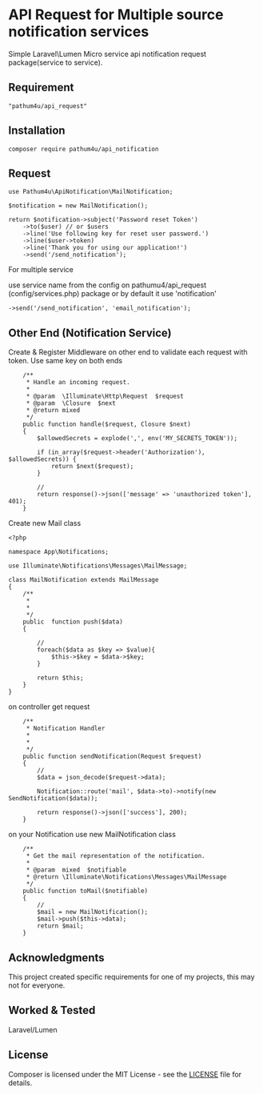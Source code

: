 API Request for Multiple source notification services
========================================

Simple Laravel\Lumen Micro service api notification request package(service to service).


Requirement    
------------

```
"pathum4u/api_request"
```

Installation 
------------

```
composer require pathum4u/api_notification
```

Request
-------


```
use Pathum4u\ApiNotification\MailNotification;

$notification = new MailNotification();

return $notification->subject('Password reset Token')
    ->to($user) // or $users
    ->line('Use following key for reset user password.')
    ->line($user->token)
    ->line('Thank you for using our application!')
    ->send('/send_notification');
```

For multiple service 

use service name from the config on pathumu4/api_request (config/services.php) package or by default it use 'notification'

```
->send('/send_notification', 'email_notification');
```

Other End (Notification Service)
---------

Create & Register Middleware on other end to validate each request with token. Use same key on both ends

```
    /**
     * Handle an incoming request.
     *
     * @param  \Illuminate\Http\Request  $request
     * @param  \Closure  $next
     * @return mixed
     */
    public function handle($request, Closure $next)
    {
        $allowedSecrets = explode(',', env('MY_SECRETS_TOKEN'));

        if (in_array($request->header('Authorization'), $allowedSecrets)) {
            return $next($request);
        }

        // 
        return response()->json(['message' => 'unauthorized token'], 401);
    }
```

Create new Mail class

```
<?php

namespace App\Notifications;

use Illuminate\Notifications\Messages\MailMessage;

class MailNotification extends MailMessage
{
    /**
     *
     *
     */
    public  function push($data)
    {

        //
        foreach($data as $key => $value){
            $this->$key = $data->$key;
        }

        return $this;
    }
}
```

on controller get request

```
    /**
     * Notification Handler
     *
     *
     */
    public function sendNotification(Request $request)
    {
        //
        $data = json_decode($request->data);

        Notification::route('mail', $data->to)->notify(new SendNotification($data));

        return response()->json(['success'], 200);
    }
```

on your Notification use new MailNotification class

```
    /**
     * Get the mail representation of the notification.
     *
     * @param  mixed  $notifiable
     * @return \Illuminate\Notifications\Messages\MailMessage
     */
    public function toMail($notifiable)
    {
        //
        $mail = new MailNotification();
        $mail->push($this->data);
        return $mail;
    }
```

Acknowledgments
---------------

This project created specific requirements for one of my projects, this may not for everyone.


Worked & Tested 
-------

Laravel/Lumen


License
-------

Composer is licensed under the MIT License - see the [LICENSE](LICENSE) file for details.
